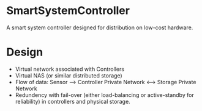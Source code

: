 # SmartSystemController
A smart system controller designed for distribution on low-cost hardware.

# Design
+ Virtual network associated with Controllers
+ Virtual NAS (or similar distributed storage)
+ Flow of data: Sensor --> Controller Private Network <--> Storage Private Network
+ Redundency with fail-over (either load-balancing or active-standby for reliability) in controllers and physical storage.
